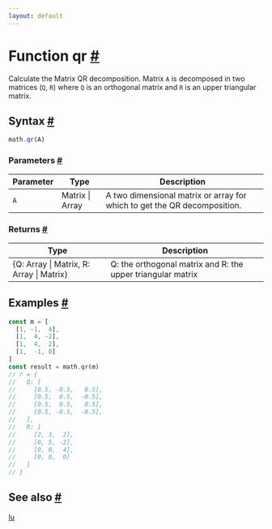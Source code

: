```yaml
---
layout: default
---
```


<!-- Note: This file is automatically generated from source code comments. Changes made in this file will be overridden. -->

<h1 id="function-qr">Function qr <a href="#function-qr" title="Permalink">#</a></h1>

Calculate the Matrix QR decomposition. Matrix `A` is decomposed in
two matrices (`Q`, `R`) where `Q` is an
orthogonal matrix and `R` is an upper triangular matrix.


<h2 id="syntax">Syntax <a href="#syntax" title="Permalink">#</a></h2>

```js
math.qr(A)
```

<h3 id="parameters">Parameters <a href="#parameters" title="Permalink">#</a></h3>

Parameter | Type | Description
--------- | ---- | -----------
`A` | Matrix &#124; Array | A two dimensional matrix or array for which to get the QR decomposition.

<h3 id="returns">Returns <a href="#returns" title="Permalink">#</a></h3>

Type | Description
---- | -----------
{Q: Array &#124; Matrix, R: Array &#124; Matrix} | Q: the orthogonal matrix and R: the upper triangular matrix


<h2 id="examples">Examples <a href="#examples" title="Permalink">#</a></h2>

```js
const m = [
  [1, -1,  4],
  [1,  4, -2],
  [1,  4,  2],
  [1,  -1, 0]
]
const result = math.qr(m)
// r = {
//   Q: [
//     [0.5, -0.5,   0.5],
//     [0.5,  0.5,  -0.5],
//     [0.5,  0.5,   0.5],
//     [0.5, -0.5,  -0.5],
//   ],
//   R: [
//     [2, 3,  2],
//     [0, 5, -2],
//     [0, 0,  4],
//     [0, 0,  0]
//   ]
// }
```


<h2 id="see-also">See also <a href="#see-also" title="Permalink">#</a></h2>

[lu](lu.html)
